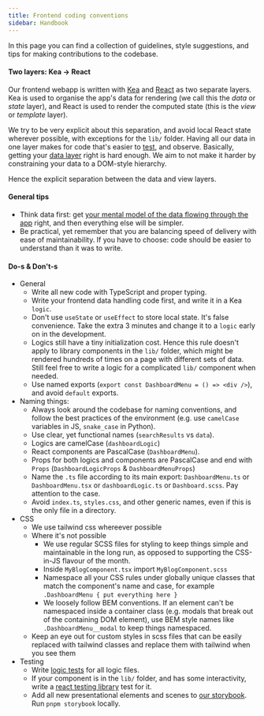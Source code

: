 ```yaml
---
title: Frontend coding conventions
sidebar: Handbook
---
```


In this page you can find a collection of guidelines, style suggestions, and tips for making contributions to the codebase.


#### Two layers: Kea -> React

Our frontend webapp is written with [Kea](https://keajs.org/) and [React](https://reactjs.org/) as two separate layers. Kea is used to organise the app's data for rendering (we call this the *data* or *state* layer), and React is used to render the computed state (this is the *view* or *template* layer).

We try to be very explicit about this separation, and avoid local React state wherever possible, with exceptions for the `lib/` folder. Having all our data in one layer makes for code that's easier to [test](https://keajs.org/docs/intro/testing), and observe. Basically, getting your [data layer](https://keajs.org/blog/data-first-frontend-revolution) right is hard enough. We aim to not make it harder by constraining your data to a DOM-style hierarchy.

Hence the explicit separation between the data and view layers.

#### General tips

- Think data first: get [your mental model of the data flowing through the app](https://acco.io/i-escaped-node) right, and then everything else will be simpler.
- Be practical, yet remember that you are balancing speed of delivery with ease of maintainability. If you have to choose: code should be easier to understand than it was to write.

#### Do-s & Don't-s

- General
  - Write all new code with TypeScript and proper typing.
  - Write your frontend data handling code first, and write it in a Kea `logic`.
  - Don't use `useState` or `useEffect` to store local state. It's false convenience. Take the extra 3 minutes and change it to a `logic` early on in the development.
  - Logics still have a tiny initialization cost. Hence this rule doesn't apply to library components in the `lib/` folder, which might be rendered hundreds of times on a page with different sets of data. Still feel free to write a logic for a complicated `lib/` component when needed.
  - Use named exports (`export const DashboardMenu = () => <div />`), and avoid `default` exports.
- Naming things:
  - Always look around the codebase for naming conventions, and follow the best practices of the environment (e.g. use `camelCase` variables in JS, `snake_case` in Python).
  - Use clear, yet functional names (`searchResults` vs `data`).
  - Logics are camelCase (`dashboardLogic`)
  - React components are PascalCase (`DashboardMenu`).
  - Props for both logics and components are PascalCase and end with `Props` (`DashboardLogicProps` & `DashboardMenuProps`)
  - Name the `.ts` file according to its main export: `DashboardMenu.ts` or `DashboardMenu.tsx` or `dashboardLogic.ts` or `Dashboard.scss`. Pay attention to the case.
  - Avoid `index.ts`, `styles.css`, and other generic names, even if this is the only file in a directory.
- CSS
  - We use tailwind css whereever possible
  - Where it's not possible
    - We use regular SCSS files for styling to keep things simple and maintainable in the long run, as opposed to supporting the CSS-in-JS flavour of the month.
    - Inside `MyBlogComponent.tsx` import `MyBlogComponent.scss`
    - Namespace all your CSS rules under globally unique classes that match the component's name and case, for example `.DashboardMenu { put everything here }`
    - We loosely follow BEM conventions. If an element can't be namespaced inside a container class (e.g. modals that break out of the containing DOM element), use BEM style names like `.DashboardMenu__modal` to keep things namespaced.
  - Keep an eye out for custom styles in scss files that can be easily replaced with tailwind classes and replace them with tailwind when you see them
- Testing
  - Write [logic tests](https://keajs.org/docs/intro/testing) for all logic files. 
  - If your component is in the `lib/` folder, and has some interactivity, write a [react testing library](https://testing-library.com/docs/react-testing-library/intro/) test for it.
  - Add all new presentational elements and scenes to [our storybook](https://storybook.posthog.net/). Run `pnpm storybook` locally.
